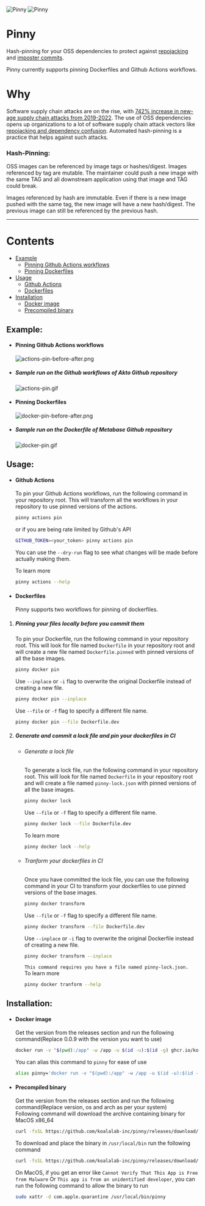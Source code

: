 ![Pinny](assets/imgs/pinny-header-light-1.png#gh-light-mode-only)
![Pinny](assets/imgs/pinny-header-dark.png#gh-dark-mode-only)
# Pinny

Hash-pinning for your OSS dependencies to protect against [repojacking](https://github.com/koalalab-inc/pinny/blob/main/docs/Secure-by-design-OSS.md) and [imposter commits](https://github.com/koalalab-inc/pinny/blob/main/docs/impostorcommits.md).

Pinny currently supports pinning Dockerfiles and Github Actions workflows.

# Why

Software supply chain attacks are on the rise, with [742% increase in new-age supply chain attacks from 2019-2022](https://linuxfoundation.eu/newsroom/the-rising-threat-of-software-supply-chain-attacks-managing-dependencies-of-open-source-projects).
The use of OSS dependencies opens up organizations to a lot of software supply chain attack vectors like [repojacking and dependency confusion](https://github.com/koalalab-inc/pinny/blob/main/docs/Secure-by-design-OSS.md). Automated hash-pinning is a practice that helps against such attacks.

### Hash-Pinning:

OSS images can be referenced by image tags or hashes/digest. 
Images referenced by tag are mutable. The maintainer could push a new image with the same TAG and all downstream application using that image and TAG could break.

Images referenced by hash are immutable. Even if there is a new image pushed with the same tag, the new image will have a new hash/digest. The previous image can still be referenced by the previous hash.

<hr />

# Contents
* [Example](#example)
    * [Pinning Github Actions workflows](#pinning-github-actions-workflows)
    * [Pinning Dockerfiles](#pinning-dockerfiles)
* [Usage](#usage)
    * [Github Actions](#github-actions)
    * [Dockerfiles](#dockerfiles)
* [Installation](#installation)
    * [Docker image](#docker-image)
    * [Precompiled binary](#precompiled-binary)

## Example:
* #### Pinning Github Actions workflows
    ![actions-pin-before-after.png](assets/imgs/actions-pin-before-after.png)
* ##### Sample run on the Github workflows of Akto Github repository
    ![actions-pin.gif](assets/gifs/actions-pin.gif)

* #### Pinning Dockerfiles
    ![docker-pin-before-after.png](assets/imgs/docker-pin-before-after.png)
* ##### Sample run on the Dockerfile of Metabase Github repository
    ![docker-pin.gif](assets/gifs/docker-pin.gif)

## Usage:
* #### Github Actions
    To pin your Github Actions workflows, run the following command in your repository root. This will transform all the workflows in your repository to use pinned versions of the actions. 
    ```bash
    pinny actions pin
    ```
    or if you are being rate limited by Github's API
    ```bash
    GITHUB_TOKEN=<your_token> pinny actions pin
    ```
    You can use the `--dry-run` flag to see what changes will be made before actually making them.

    To learn more
    ```bash
    pinny actions --help
    ```

* #### Dockerfiles
    Pinny supports two workflows for pinning of dockerfiles.
1. ##### Pinning your files locally before you commit them
    To pin your Dockerfile, run the following command in your repository root. This will look for file named `Dockerfile` in your repository root and will create a new file named `Dockerfile.pinned` with pinned versions of all the base images.
    ```bash
    pinny docker pin
    ```
    Use `--inplace` or `-i` flag to overwrite the original Dockerfile instead of creating a new file.
    ```bash
    pinny docker pin --inplace
    ```
    Use `--file` or `-f` flag to specify a different file name.
    ```bash
    pinny docker pin --file Dockerfile.dev
    ```

1. ##### Generate and commit a lock file and pin your dockerfiles in CI
    * ###### Generate a lock file
        To generate a lock file, run the following command in your repository root. This will look for file named `Dockerfile` in your repository root and will create a file named `pinny-lock.json` with pinned versions of all the base images.
        ```bash
        pinny docker lock
        ```
        Use `--file` or `-f` flag to specify a different file name.
        ```bash
        pinny docker lock --file Dockerfile.dev
        ``` 
        
        To learn more
        ```bash
        pinny docker lock --help
        ```
    * ###### Tranform your dockerfiles in CI
        Once you have committed the lock file, you can use the following command in your CI to transform your dockerfiles to use pinned versions of the base images.
        ```bash
        pinny docker transform
        ```
        Use `--file` or `-f` flag to specify a different file name.
        ```bash
        pinny docker transform --file Dockerfile.dev
        ```
        Use `--inplace` or `-i` flag to overwrite the original Dockerfile instead of creating a new file.
        ```bash
        pinny docker transform --inplace
        ```
        `This command requires you have a file named pinny-lock.json.`<br/>
        To learn more
        ```bash
        pinny docker tranform --help
        ```

## Installation:
* #### Docker image
    Get the version from the releases section and run the following command(Replace 0.0.9 with the version you want to use)
    ```bash
    docker run -v "$(pwd):/app" -w /app -u $(id -u):$(id -g) ghcr.io/koalalab-inc/pinny:0.0.9 docker digest alpine:3.18
    ```
    You can alias this command to `pinny` for ease of use
    ```bash
    alias pinny='docker run -v "$(pwd):/app" -w /app -u $(id -u):$(id -g) ghcr.io/koalalab-inc/pinny:0.0.9'
    ```
* #### Precompiled binary
    Get the version from the releases section and run the following command(Replace version, os and arch as per your system)<br />
    Following command will download the archive containing binary for MacOS x86_64
    ```bash
    curl -fsSL https://github.com/koalalab-inc/pinny/releases/download/v0.0.9/pinny_Darwin_x86_64.tar.gz 
    ```

    To download and place the binary in `/usr/local/bin` run the following command
    ```bash
    curl -fsSL https://github.com/koalalab-inc/pinny/releases/download/v0.0.9/pinny_Darwin_x86_64.tar.gz | tar -xz -C "/usr/local/bin/" "pinny"
    ```

    On MacOS, if you get an error like `Cannot Verify That This App is Free from Malware` Or `This app is from an unidentified developer`, you can run the following command to allow the binary to run
    ```bash
    sudo xattr -d com.apple.quarantine /usr/local/bin/pinny
    ```
